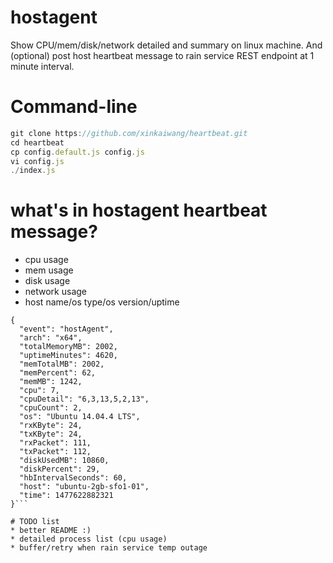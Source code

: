 # hostagent

Show CPU/mem/disk/network detailed and summary on linux machine. And (optional) post host heartbeat message to rain service REST endpoint at 1 minute interval.


# Command-line
``` js
git clone https://github.com/xinkaiwang/heartbeat.git
cd heartbeat
cp config.default.js config.js
vi config.js
./index.js
```

# what's in hostagent heartbeat message?
* cpu usage
* mem usage
* disk usage
* network usage
* host name/os type/os version/uptime
```
{
  "event": "hostAgent",
  "arch": "x64",
  "totalMemoryMB": 2002,
  "uptimeMinutes": 4620,
  "memTotalMB": 2002,
  "memPercent": 62,
  "memMB": 1242,
  "cpu": 7,
  "cpuDetail": "6,3,13,5,2,13",
  "cpuCount": 2,
  "os": "Ubuntu 14.04.4 LTS",
  "rxKByte": 24,
  "txKByte": 24,
  "rxPacket": 111,
  "txPacket": 112,
  "diskUsedMB": 10860,
  "diskPercent": 29,
  "hbIntervalSeconds": 60,
  "host": "ubuntu-2gb-sfo1-01",
  "time": 1477622882321
}```

# TODO list
* better README :)
* detailed process list (cpu usage)
* buffer/retry when rain service temp outage